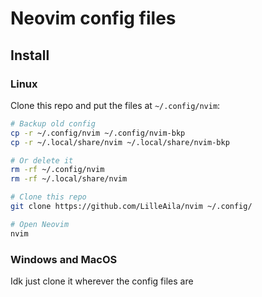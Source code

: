 # Neovim config files

## Install

### Linux
Clone this repo and put the files at `~/.config/nvim`:

```bash
# Backup old config
cp -r ~/.config/nvim ~/.config/nvim-bkp
cp -r ~/.local/share/nvim ~/.local/share/nvim-bkp

# Or delete it
rm -rf ~/.config/nvim
rm -rf ~/.local/share/nvim

# Clone this repo
git clone https://github.com/LilleAila/nvim ~/.config/

# Open Neovim
nvim
```

### Windows and MacOS

Idk just clone it wherever the config files are
